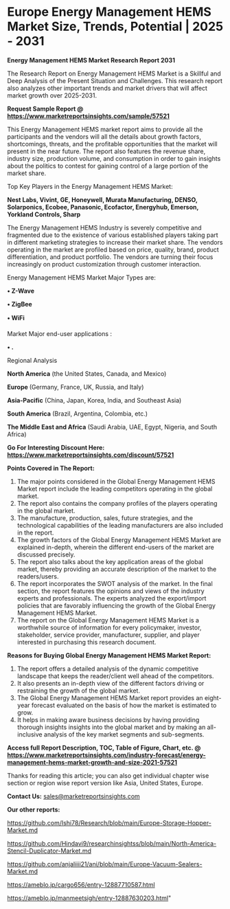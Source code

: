# Europe Energy Management HEMS Market Size, Trends, Potential | 2025 - 2031

<strong>Energy Management HEMS Market Research Report 2031</strong>

The Research Report on Energy Management HEMS Market is a Skillful and Deep Analysis of the Present Situation and Challenges. This research report also analyzes other important trends and market drivers that will affect market growth over 2025-2031.

<strong>Request Sample Report @ <a href=https://www.marketreportsinsights.com/sample/57521>https://www.marketreportsinsights.com/sample/57521</a></strong>

This Energy Management HEMS market report aims to provide all the participants and the vendors will all the details about growth factors, shortcomings, threats, and the profitable opportunities that the market will present in the near future. The report also features the revenue share, industry size, production volume, and consumption in order to gain insights about the politics to contest for gaining control of a large portion of the market share.

Top Key Players in the Energy Management HEMS Market:

<strong>Nest Labs, Vivint, GE, Honeywell, Murata Manufacturing, DENSO, Solarponics, Ecobee, Panasonic, Ecofactor, Energyhub, Emerson, Yorkland Controls, Sharp</strong>

The Energy Management HEMS Industry is severely competitive and fragmented due to the existence of various established players taking part in different marketing strategies to increase their market share. The vendors operating in the market are profiled based on price, quality, brand, product differentiation, and product portfolio. The vendors are turning their focus increasingly on product customization through customer interaction.

Energy Management HEMS Market Major Types are:

<strong>• Z-Wave

• ZigBee

• WiFi</strong>

Market Major end-user applications :

<strong>• .</strong>

Regional Analysis

</u><strong><b>North America</b></strong> (the United States, Canada, and Mexico)

<strong><b>Europe </b></strong>(Germany, France, UK, Russia, and Italy)

<strong><b>Asia-Pacific</b></strong> (China, Japan, Korea, India, and Southeast Asia)

<strong><b>South America</b></strong> (Brazil, Argentina, Colombia, etc.)

<strong><b>The Middle East and Africa</b></strong> (Saudi Arabia, UAE, Egypt, Nigeria, and South Africa)

<strong>Go For Interesting Discount Here: <a href=https://www.marketreportsinsights.com/discount/57521>https://www.marketreportsinsights.com/discount/57521</a></strong>

<strong>Points Covered in The Report:</strong>
<ol>
  <li>The major points considered in the Global Energy Management HEMS Market report include the leading competitors operating in the global market.</li>
  <li>The report also contains the company profiles of the players operating in the global market.</li>
  <li>The manufacture, production, sales, future strategies, and the technological capabilities of the leading manufacturers are also included in the report.</li>
  <li>The growth factors of the Global Energy Management HEMS Market are explained in-depth, wherein the different end-users of the market are discussed precisely.</li>
  <li>The report also talks about the key application areas of the global market, thereby providing an accurate description of the market to the readers/users.</li>
  <li>The report incorporates the SWOT analysis of the market. In the final section, the report features the opinions and views of the industry experts and professionals. The experts analyzed the export/import policies that are favorably influencing the growth of the Global Energy Management HEMS Market.</li>
  <li>The report on the Global Energy Management HEMS Market is a worthwhile source of information for every policymaker, investor, stakeholder, service provider, manufacturer, supplier, and player interested in purchasing this research document.</li>
</ol>
<strong>Reasons for Buying Global Energy Management HEMS Market Report:</strong>

<ol>
  <li>The report offers a detailed analysis of the dynamic competitive landscape that keeps the reader/client well ahead of the competitors.</li>
  <li>It also presents an in-depth view of the different factors driving or restraining the growth of the global market.</li>
  <li>The Global Energy Management HEMS Market report provides an eight-year forecast evaluated on the basis of how the market is estimated to grow.</li>
  <li>It helps in making aware business decisions by having providing thorough insights insights into the global market and by making an all-inclusive analysis of the key market segments and sub-segments.</li>
</ol>
<strong>Access full Report Description, TOC, Table of Figure, Chart, etc. @ <a href=https://www.marketreportsinsights.com/industry-forecast/energy-management-hems-market-growth-and-size-2021-57521>https://www.marketreportsinsights.com/industry-forecast/energy-management-hems-market-growth-and-size-2021-57521</a></strong>


Thanks for reading this article; you can also get individual chapter wise section or region wise report version like Asia, United States, Europe.

<strong>Contact Us:</strong>
sales@marketreportsinsights.com

<strong>Our other reports:</strong>

<a href=https://github.com/Ishi78/Research/blob/main/Europe-Storage-Hopper-Market.md>https://github.com/Ishi78/Research/blob/main/Europe-Storage-Hopper-Market.md</a>

<a href=https://github.com/Hindavi9/researchinsightss/blob/main/North-America-Stencil-Duplicator-Market.md>https://github.com/Hindavi9/researchinsightss/blob/main/North-America-Stencil-Duplicator-Market.md</a>

<a href=https://github.com/anjaliiii21/ani/blob/main/Europe-Vacuum-Sealers-Market.md>https://github.com/anjaliiii21/ani/blob/main/Europe-Vacuum-Sealers-Market.md</a>

<a href=https://ameblo.jp/cargo656/entry-12887710587.html>https://ameblo.jp/cargo656/entry-12887710587.html</a>

<a href=https://ameblo.jp/manmeetsigh/entry-12887630203.html>https://ameblo.jp/manmeetsigh/entry-12887630203.html</a>"
